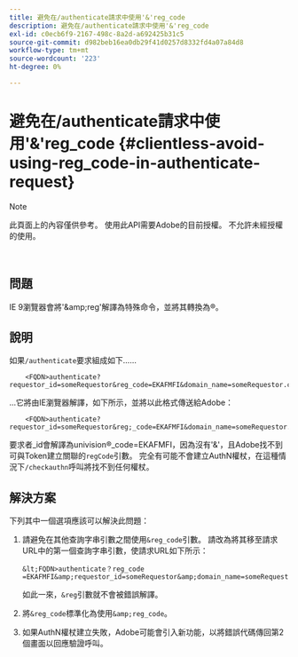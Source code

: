 ```yaml
---
title: 避免在/authenticate請求中使用'&'reg_code
description: 避免在/authenticate請求中使用'&'reg_code
exl-id: c0ecb6f9-2167-498c-8a2d-a692425b31c5
source-git-commit: d982beb16ea0db29f41d0257d8332fd4a07a84d8
workflow-type: tm+mt
source-wordcount: '223'
ht-degree: 0%

---
```


# 避免在/authenticate請求中使用&#39;&amp;&#39;reg_code {#clientless-avoid-using-reg_code-in-authenticate-request}

>[!NOTE]
>
>此頁面上的內容僅供參考。 使用此API需要Adobe的目前授權。 不允許未經授權的使用。

</br>



## 問題

IE 9瀏覽器會將&#39;\&amp;reg&#39;解譯為特殊命令，並將其轉換為®。

## 說明

如果`/authenticate`要求組成如下……


```
    <FQDN>authenticate? requestor_id=someRequestor&reg_code=EKAFMFI&domain_name=someRequestor.com&noflash=true&mso_id=someMvpd&redirect_url=someRequestor.redirect.url.html
```


...它將由IE瀏覽器解譯，如下所示，並將以此格式傳送給Adobe：


```
    <FQDN>authenticate?requestor_id=someRequestor&reg;_code=EKAFMFI&domain_name=someRequestor.com&noflash=true&mso_id=someMvpd&redirect_url=someRequestor.redirect.url.html
```


要求者\_id會解譯為univision®\_code=EKAFMFI，因為沒有&#39;&amp;&#39;，且Adobe找不到可與Token建立關聯的`regCode`引數。  完全有可能不會建立AuthN權杖，在這種情況下`/checkauthn`呼叫將找不到任何權杖。



## 解決方案

下列其中一個選項應該可以解決此問題：

1. 請避免在其他查詢字串引數之間使用`&reg_code`引數。  請改為將其移至請求URL中的第一個查詢字串引數，使請求URL如下所示：


       &lt;FQDN>authenticate？reg_code =EKAFMFI&amp;requestor_id=someRequestor&amp;domain_name=someRequestor.com&amp;noflash=true&amp;mso_id=someMvpd&amp;redirect_url=someRequestor.redirect.url.html
   

   如此一來，`&reg`引數就不會被錯誤解譯。

1. 將`&reg_code`標準化為使用`&amp;reg_code`。

1. 如果AuthN權杖建立失敗，Adobe可能會引入新功能，以將錯誤代碼傳回第2個畫面以回應驗證呼叫。
